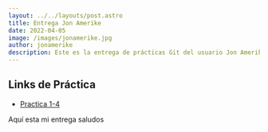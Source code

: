 ```yaml
---
layout: ../../layouts/post.astro
title: Entrega Jon Amerike
date: 2022-04-05
image: /images/jonamerike.jpg
author: jonamerike
description: Este es la entrega de prácticas Git del usuario Jon Amerike
---
```


## Links de Práctica

- [Practica 1-4](https://github.com/jonamerike)

Aquí esta mi entrega saludos
